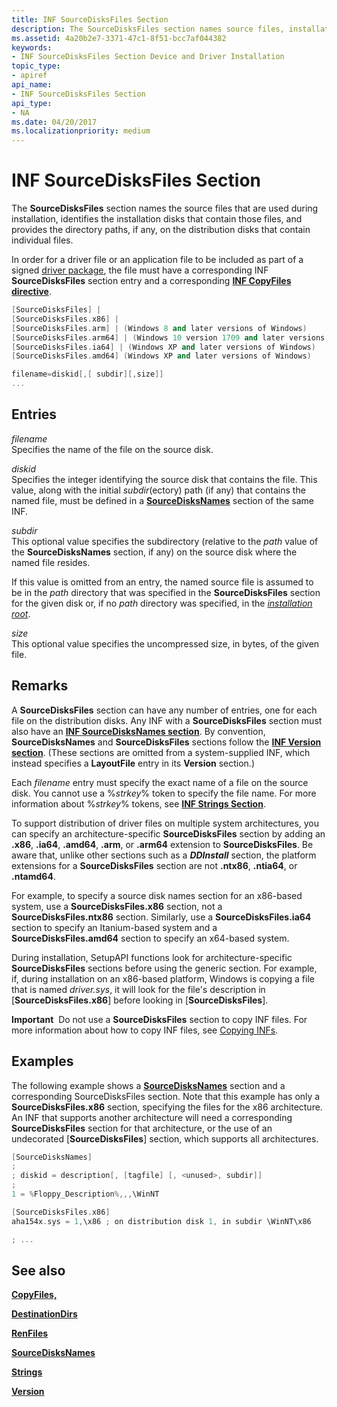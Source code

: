 ```yaml
---
title: INF SourceDisksFiles Section
description: The SourceDisksFiles section names source files, installation disks, and directory paths used during installation.
ms.assetid: 4a20b2e7-3371-47c1-8f51-bcc7af044382
keywords:
- INF SourceDisksFiles Section Device and Driver Installation
topic_type:
- apiref
api_name:
- INF SourceDisksFiles Section
api_type:
- NA
ms.date: 04/20/2017
ms.localizationpriority: medium
---
```


# INF SourceDisksFiles Section


The **SourceDisksFiles** section names the source files that are used during installation, identifies the installation disks that contain those files, and provides the directory paths, if any, on the distribution disks that contain individual files.

In order for a driver file or an application file to be included as part of a signed [driver package](driver-packages.md), the file must have a corresponding INF **SourceDisksFiles** section entry and a corresponding [**INF CopyFiles directive**](inf-copyfiles-directive.md).

```cpp
[SourceDisksFiles] | 
[SourceDisksFiles.x86] | 
[SourceDisksFiles.arm] | (Windows 8 and later versions of Windows)
[SourceDisksFiles.arm64] | (Windows 10 version 1709 and later versions of Windows)
[SourceDisksFiles.ia64] | (Windows XP and later versions of Windows)
[SourceDisksFiles.amd64] (Windows XP and later versions of Windows)

filename=diskid[,[ subdir][,size]]
...  
```

## Entries


<a href="" id="filename"></a>*filename*  
Specifies the name of the file on the source disk.

<a href="" id="diskid"></a>*diskid*  
Specifies the integer identifying the source disk that contains the file. This value, along with the initial *subdir*(ectory) path (if any) that contains the named file, must be defined in a [**SourceDisksNames**](inf-sourcedisksnames-section.md) section of the same INF.

<a href="" id="subdir"></a>*subdir*  
This optional value specifies the subdirectory (relative to the *path* value of the **SourceDisksNames** section, if any) on the source disk where the named file resides.

If this value is omitted from an entry, the named source file is assumed to be in the *path* directory that was specified in the **SourceDisksFiles** section for the given disk or, if no *path* directory was specified, in the [*installation root*](https://msdn.microsoft.com/library/windows/hardware/ff556290#wdkgloss-installation-root).

<a href="" id="size"></a>*size*  
This optional value specifies the uncompressed size, in bytes, of the given file.

Remarks
-------

A **SourceDisksFiles** section can have any number of entries, one for each file on the distribution disks. Any INF with a **SourceDisksFiles** section must also have an [**INF SourceDisksNames section**](inf-sourcedisksnames-section.md). By convention, **SourceDisksNames** and **SourceDisksFiles** sections follow the [**INF Version section**](inf-version-section.md). (These sections are omitted from a system-supplied INF, which instead specifies a **LayoutFile** entry in its **Version** section.)

Each *filename* entry must specify the exact name of a file on the source disk. You cannot use a %*strkey*% token to specify the file name. For more information about %*strkey*% tokens, see [**INF Strings Section**](inf-strings-section.md).

To support distribution of driver files on multiple system architectures, you can specify an architecture-specific **SourceDisksFiles** section by adding an **.x86**, **.ia64**, **.amd64**, **.arm**, or **.arm64** extension to **SourceDisksFiles**. Be aware that, unlike other sections such as a ***DDInstall*** section, the platform extensions for a **SourceDisksFiles** section are not **.ntx86**, **.ntia64**, or **.ntamd64**.

For example, to specify a source disk names section for an x86-based system, use a **SourceDisksFiles.x86** section, not a **SourceDisksFiles.ntx86** section. Similarly, use a **SourceDisksFiles.ia64** section to specify an Itanium-based system and a **SourceDisksFiles.amd64** section to specify an x64-based system.

During installation, SetupAPI functions look for architecture-specific **SourceDisksFiles** sections before using the generic section. For example, if, during installation on an x86-based platform, Windows is copying a file that is named *driver.sys*, it will look for the file's description in [**SourceDisksFiles.x86**] before looking in [**SourceDisksFiles**].

**Important**  Do not use a **SourceDisksFiles** section to copy INF files. For more information about how to copy INF files, see [Copying INFs](copying-inf-files.md).

 

Examples
--------

The following example shows a [**SourceDisksNames**](inf-sourcedisksnames-section.md) section and a corresponding SourceDisksFiles section.  Note that this example has only a **SourceDisksFiles.x86** section, specifying the files for the x86 architecture.  An INF that supports another architecture will need a corresponding **SourceDisksFiles** section for that architecture, or the use of an undecorated [**SourceDisksFiles**] section, which supports all architectures.

```cpp
[SourceDisksNames]
;
; diskid = description[, [tagfile] [, <unused>, subdir]]
;
1 = %Floppy_Description%,,,\WinNT

[SourceDisksFiles.x86]
aha154x.sys = 1,\x86 ; on distribution disk 1, in subdir \WinNT\x86

; ...
```

## See also


[**CopyFiles,**](inf-copyfiles-directive.md)

[**DestinationDirs**](inf-destinationdirs-section.md)

[**RenFiles**](inf-renfiles-directive.md)

[**SourceDisksNames**](inf-sourcedisksnames-section.md)

[**Strings**](inf-strings-section.md)

[**Version**](inf-version-section.md)

 

 






